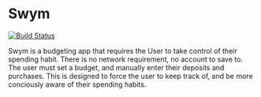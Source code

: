 # Swym
[![Build Status](https://travis-ci.org/shankera/Swym.svg?branch=master)](https://travis-ci.org/shankera/Swym)

Swym is a budgeting app that requires the User to take control of their spending habit. There is no network requirement, no account to save to. The user must set a budget, and manually enter their deposits and purchases. This is designed to force the user to keep track of, and be more conciously aware of their spending habits.
